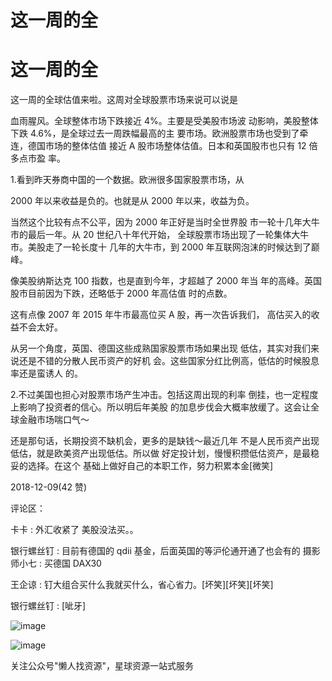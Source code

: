 # 这一周的全

# 这一周的全

这一周的全球估值来啦。这周对全球股票市场来说可以说是

血雨腥风。全球整体市场下跌接近 4%。主要是受美股市场波 动影响，美股整体下跌 4.6%，是全球过去一周跌幅最高的主 要市场。欧洲股票市场也受到了牵连，德国市场的整体估值 接近 A 股市场整体估值。日本和英国股市也只有 12 倍多点市盈 率。

1.看到昨天券商中国的一个数据。欧洲很多国家股票市场，从

2000 年以来收益是负的。也就是从 2000 年以来，收益为负。

当然这个比较有点不公平，因为 2000 年正好是当时全世界股 市一轮十几年大牛市的最后一年。从 20 世纪八十年代开始， 全球股票市场出现了一轮集体大牛市。美股走了一轮长度十 几年的大牛市，到 2000 年互联网泡沫的时候达到了巅峰。

像美股纳斯达克 100 指数，也是直到今年，才超越了 2000 年当 年的高峰。英国股市目前因为下跌，还略低于 2000 年高估值 时的点数。

这有点像 2007 年 2015 年牛市最高位买 A 股，再一次告诉我们， 高估买入的收益不会太好。

从另一个角度，英国、德国这些成熟国家股票市场如果出现 低估，其实对我们来说还是不错的分散人民币资产的好机 会。这些国家分红比例高，低估的时候股息率还是蛮诱人 的。

2.不过美国也担心对股票市场产生冲击。包括这周出现的利率 倒挂，也一定程度上影响了投资者的信心。所以明后年美股 的加息步伐会大概率放缓了。这会让全球金融市场喘口气～

还是那句话，长期投资不缺机会，更多的是缺钱～最近几年 不是人民币资产出现低估，就是欧美资产出现低估。所以做 好定投计划，慢慢积攒低估资产，是最稳妥的选择。在这个 基础上做好自己的本职工作，努力积累本金[微笑]

2018-12-09(42 赞)

评论区：

卡卡 : 外汇收紧了 美股没法买。。

银行螺丝钉 : 目前有德国的 qdii 基金，后面英国的等沪伦通开通了也会有的 摄影师小七 : 买德国 DAX30

王企谅 : 钉大组合买什么我就买什么，省心省力。[坏笑][坏笑][坏笑]

银行螺丝钉 : [呲牙]

![image](img/Image_1262.png)

![image](img/Image_1272.png)

关注公众号"懒人找资源"，星球资源一站式服务